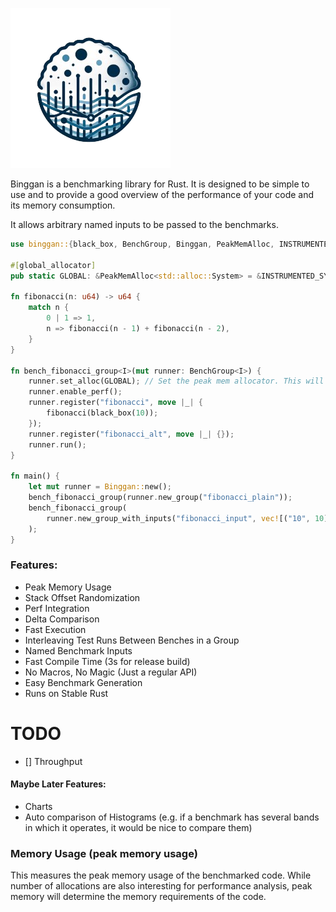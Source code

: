 ![binggan logo](https://raw.githubusercontent.com/PSeitz/binggan/main/logo_s.png)

Binggan is a benchmarking library for Rust.
It is designed to be simple to use and to provide a good overview of the performance of your code and its memory consumption.

It allows arbitrary named inputs to be passed to the benchmarks.

```rust
use binggan::{black_box, BenchGroup, Binggan, PeakMemAlloc, INSTRUMENTED_SYSTEM};

#[global_allocator]
pub static GLOBAL: &PeakMemAlloc<std::alloc::System> = &INSTRUMENTED_SYSTEM;

fn fibonacci(n: u64) -> u64 {
    match n {
        0 | 1 => 1,
        n => fibonacci(n - 1) + fibonacci(n - 2),
    }
}

fn bench_fibonacci_group<I>(mut runner: BenchGroup<I>) {
    runner.set_alloc(GLOBAL); // Set the peak mem allocator. This will enable peak memory reporting.
    runner.enable_perf();
    runner.register("fibonacci", move |_| {
        fibonacci(black_box(10));
    });
    runner.register("fibonacci_alt", move |_| {});
    runner.run();
}

fn main() {
    let mut runner = Binggan::new();
    bench_fibonacci_group(runner.new_group("fibonacci_plain"));
    bench_fibonacci_group(
        runner.new_group_with_inputs("fibonacci_input", vec![("10", 10), ("15", 15)]),
    );
}
```


### Features:

* Peak Memory Usage
* Stack Offset Randomization
* Perf Integration
* Delta Comparison
* Fast Execution
* Interleaving Test Runs Between Benches in a Group
* Named Benchmark Inputs
* Fast Compile Time (3s for release build)
* No Macros, No Magic (Just a regular API)
* Easy Benchmark Generation
* Runs on Stable Rust

# TODO

- [] Throughput

#### Maybe Later Features:
* Charts
* Auto comparison of Histograms (e.g. if a benchmark has several bands in which it operates, it would be nice to compare them)

### Memory Usage (peak memory usage)

This measures the peak memory usage of the benchmarked code.
While number of allocations are also interesting for performance analysis, 
peak memory will determine the memory requirements of the code.
